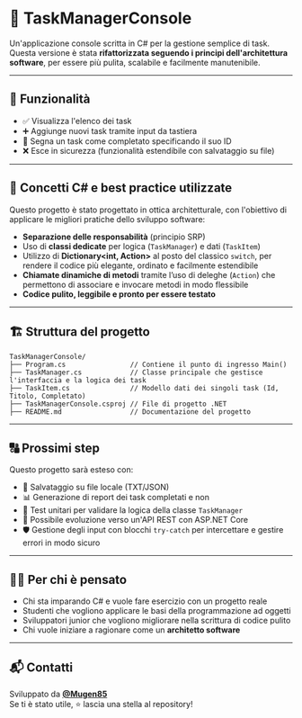 # 🤩 TaskManagerConsole

Un'applicazione console scritta in C# per la gestione semplice di task.  
Questa versione è stata **rifattorizzata seguendo i principi dell'architettura software**, per essere più pulita, scalabile e facilmente manutenibile.

---

## 🚀 Funzionalità

- ✅ Visualizza l'elenco dei task
- ➕ Aggiunge nuovi task tramite input da tastiera
- 📝 Segna un task come completato specificando il suo ID
- ❌ Esce in sicurezza (funzionalità estendibile con salvataggio su file)

---

## 🧠 Concetti C# e best practice utilizzate

Questo progetto è stato progettato in ottica architetturale, con l'obiettivo di applicare le migliori pratiche dello sviluppo software:

- **Separazione delle responsabilità** (principio SRP)
- Uso di **classi dedicate** per logica (`TaskManager`) e dati (`TaskItem`)
- Utilizzo di **Dictionary<int, Action>** al posto del classico `switch`, per rendere il codice più elegante, ordinato e facilmente estendibile
- **Chiamate dinamiche di metodi** tramite l’uso di deleghe (`Action`) che permettono di associare e invocare metodi in modo flessibile
- **Codice pulito, leggibile e pronto per essere testato**

---

## 🏗️ Struttura del progetto

```
TaskManagerConsole/
├── Program.cs                // Contiene il punto di ingresso Main()
├── TaskManager.cs            // Classe principale che gestisce l'interfaccia e la logica dei task
├── TaskItem.cs               // Modello dati dei singoli task (Id, Titolo, Completato)
├── TaskManagerConsole.csproj // File di progetto .NET
├── README.md                 // Documentazione del progetto
```

---

## 🔠 Prossimi step

Questo progetto sarà esteso con:

- 📂 Salvataggio su file locale (TXT/JSON)
- 📊 Generazione di report dei task completati e non
- 🧪 Test unitari per validare la logica della classe `TaskManager`
- 🔄 Possibile evoluzione verso un'API REST con ASP.NET Core
- 🛡️ Gestione degli input con blocchi `try-catch` per intercettare e gestire errori in modo sicuro

---

## 🧑‍💻 Per chi è pensato

- Chi sta imparando C# e vuole fare esercizio con un progetto reale
- Studenti che vogliono applicare le basi della programmazione ad oggetti
- Sviluppatori junior che vogliono migliorare nella scrittura di codice pulito
- Chi vuole iniziare a ragionare come un **architetto software**

---

## 📬 Contatti

Sviluppato da **[@Mugen85](https://github.com/Mugen85)**  
Se ti è stato utile, ⭐ lascia una stella al repository!

